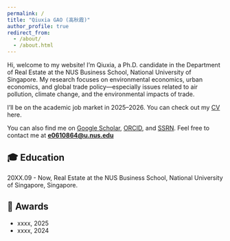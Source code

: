 ```yaml
---
permalink: /
title: "Qiuxia GAO (高秋霞)"
author_profile: true
redirect_from: 
  - /about/
  - /about.html
---
```


Hi, welcome to my website! I’m Qiuxia, a Ph.D. candidate in the Department of Real Estate at the NUS Business School, National University of Singapore. My research focuses on environmental economics, urban economics, and global trade policy—especially issues related to air pollution, climate change, and the environmental impacts of trade.  

I’ll be on the academic job market in 2025–2026. You can check out my [CV](https://yourcvurl) here.  

You can also find me on [Google Scholar](https://yourgooglescholarurl), [ORCID](https://yourorcidurl), and [SSRN](https://yourssrnurl). Feel free to contact me at **e0610864@u.nus.edu**  

🎓 Education
------
20XX.09 - Now, Real Estate at the NUS Business School, National University of Singapore, Singapore.  

🥇 Awards
------
- xxxx, 2025
- xxxx, 2024

